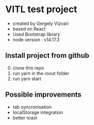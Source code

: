 # VITL test project

- created by Gergely Vizvari
- based on React
- Used Bootstrap library
- node version : v14.17.3

## Install project from github

0. clone this repo
1. run yarn in the roout folder
2. run yarn start

## Possible improvements

- tab syncronisation
- localStorage integration
- better toast
